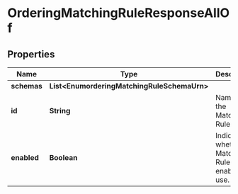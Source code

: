 

# OrderingMatchingRuleResponseAllOf


## Properties

| Name | Type | Description | Notes |
|------------ | ------------- | ------------- | -------------|
|**schemas** | **List&lt;EnumorderingMatchingRuleSchemaUrn&gt;** |  |  [optional] |
|**id** | **String** | Name of the Matching Rule |  [optional] |
|**enabled** | **Boolean** | Indicates whether the Matching Rule is enabled for use. |  [optional] |



